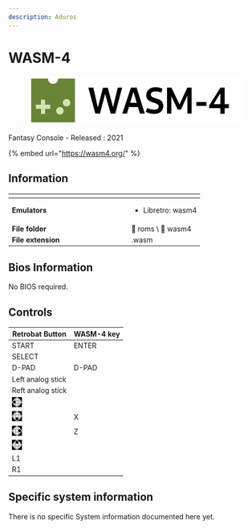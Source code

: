 ```yaml
---
description: Aduros
---
```


# WASM-4

<div align="left">

<figure><img src="https://raw.githubusercontent.com/fabricecaruso/es-theme-carbon/91d85c7849cc550b0cac4e75cb8e0923d3b61b5e/art/logos/wasm4.svg" alt=""><figcaption></figcaption></figure>

</div>

Fantasy Console - Released : 2021

{% embed url="https://wasm4.org/" %}

## Information

<table data-header-hidden><thead><tr><th width="224"></th><th></th></tr></thead><tbody><tr><td><strong>Emulators</strong></td><td><ul><li>Libretro: wasm4</li></ul></td></tr><tr><td><strong>File folder</strong></td><td><span data-gb-custom-inline data-tag="emoji" data-code="1f4c2">📂</span> roms \ <span data-gb-custom-inline data-tag="emoji" data-code="1f4c2">📂</span> wasm4</td></tr><tr><td><strong>File extension</strong></td><td>.wasm</td></tr></tbody></table>

## Bios Information

No BIOS required.

## Controls

| Retrobat Button                                | WASM-4 key |
| ---------------------------------------------- | ---------- |
| START                                          | ENTER      |
| SELECT                                         |            |
| D-PAD                                          | D-PAD      |
| Left analog stick                              |            |
| Reft analog stick                              |            |
| ![](<../../../.gitbook/assets/image (48).png>) |            |
| ![](<../../../.gitbook/assets/image (30).png>) | X          |
| ![](<../../../.gitbook/assets/image (16).png>) | Z          |
| ![](<../../../.gitbook/assets/image (50).png>) |            |
| L1                                             |            |
| R1                                             |            |

## Specific system information

There is no specific System information documented here yet.
